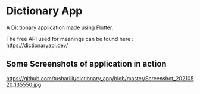 # Dictionary App

A Dictionary application made using Flutter.

The free API used for meanings can be found here : https://dictionaryapi.dev/

## Some Screenshots of application in action

https://github.com/tushariiit/dictionary_app/blob/master/Screenshot_20210520_135550.jpg


